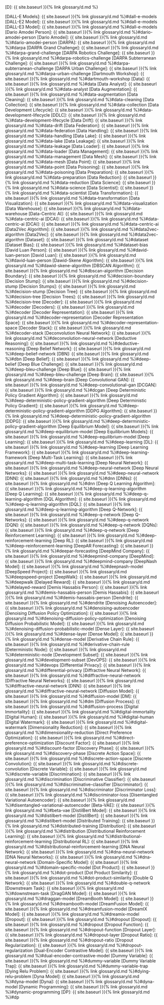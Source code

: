 [D]: {{ site.baseurl }}{% link glossary/d.md %}

[DALL-E Models]: {{ site.baseurl }}{% link glossary/d.md %}#dall-e-models
[DALL-E2 Model]: {{ site.baseurl }}{% link glossary/d.md %}#dall-e-models
[DALL-E3 Model]: {{ site.baseurl }}{% link glossary/d.md %}#dall-e-models
[Dario Amodei Person]: {{ site.baseurl }}{% link glossary/d.md %}#dario-amodei-person
[Dario Amodei]: {{ site.baseurl }}{% link glossary/d.md %}#dario-amodei-person
[DARPA]: {{ site.baseurl }}{% link glossary/d.md %}#darpa
[DARPA Grand Challenge]: {{ site.baseurl }}{% link glossary/d.md %}#darpa-grand-challenge
[DARPA Robotics Challenge]: {{ site.baseurl }}{% link glossary/d.md %}#darpa-robotics-challenge
[DARPA Subterranean Challenge]: {{ site.baseurl }}{% link glossary/d.md %}#darpa-subterranean-challenge
[DARPA Urban Challenge]: {{ site.baseurl }}{% link glossary/d.md %}#darpa-urban-challenge
[Dartmouth Workshop]: {{ site.baseurl }}{% link glossary/d.md %}#dartmouth-workshop
[Data]: {{ site.baseurl }}{% link glossary/d.md %}#data
[Data Analyst]: {{ site.baseurl }}{% link glossary/d.md %}#data-analyst
[Data Augmentation]: {{ site.baseurl }}{% link glossary/d.md %}#data-augmentation
[Data Cleaning]: {{ site.baseurl }}{% link glossary/d.md %}#data-cleaning
[Data Collection]: {{ site.baseurl }}{% link glossary/d.md %}#data-collection
[Data Development Lifecycle]: {{ site.baseurl }}{% link glossary/d.md %}#data-development-lifecycle
[DDLC]: {{ site.baseurl }}{% link glossary/d.md %}#data-development-lifecycle
[Data Drift]: {{ site.baseurl }}{% link glossary/d.md %}#data-drift
[Data Federation]: {{ site.baseurl }}{% link glossary/d.md %}#data-federation
[Data Handling]: {{ site.baseurl }}{% link glossary/d.md %}#data-handling
[Data Lake]: {{ site.baseurl }}{% link glossary/d.md %}#data-lake
[Data Leakage]: {{ site.baseurl }}{% link glossary/d.md %}#data-leakage
[Data Loader]: {{ site.baseurl }}{% link glossary/d.md %}#data-loader
[Data Management]: {{ site.baseurl }}{% link glossary/d.md %}#data-management
[Data Mesh]: {{ site.baseurl }}{% link glossary/d.md %}#data-mesh
[Data Point]: {{ site.baseurl }}{% link glossary/d.md %}#data-point
[Data Poisoning]: {{ site.baseurl }}{% link glossary/d.md %}#data-poisoning
[Data Preparation]: {{ site.baseurl }}{% link glossary/d.md %}#data-preparation
[Data Reduction]: {{ site.baseurl }}{% link glossary/d.md %}#data-reduction
[Data Science]: {{ site.baseurl }}{% link glossary/d.md %}#data-science
[Data Scientist]: {{ site.baseurl }}{% link glossary/d.md %}#data-scientist
[Data Transformation]: {{ site.baseurl }}{% link glossary/d.md %}#data-transformation
[Data Visualization]: {{ site.baseurl }}{% link glossary/d.md %}#data-visualization
[Data Warehouse]: {{ site.baseurl }}{% link glossary/d.md %}#data-warehouse
[Data-Centric AI]: {{ site.baseurl }}{% link glossary/d.md %}#data-centric-ai
[DCAI]: {{ site.baseurl }}{% link glossary/d.md %}#data-centric-ai
[DCAI]: {{ site.baseurl }}{% link glossary/d.md %}#data-centric-ai
[Data2Vec Algorithm]: {{ site.baseurl }}{% link glossary/d.md %}#data2vec-algorithm
[Data2Vec]: {{ site.baseurl }}{% link glossary/d.md %}#data2vec-algorithm
[Dataset]: {{ site.baseurl }}{% link glossary/d.md %}#dataset
[Dataset Bias]: {{ site.baseurl }}{% link glossary/d.md %}#dataset-bias
[David Luan Person]: {{ site.baseurl }}{% link glossary/d.md %}#david-luan-person
[David Luan]: {{ site.baseurl }}{% link glossary/d.md %}#david-luan-person
[Dawid-Skene Algorithm]: {{ site.baseurl }}{% link glossary/d.md %}#dawid-skene-algorithm
[DBSCAN Algorithm]: {{ site.baseurl }}{% link glossary/d.md %}#dbscan-algorithm
[Decision Boundary]: {{ site.baseurl }}{% link glossary/d.md %}#decision-boundary
[Decision Stump]: {{ site.baseurl }}{% link glossary/d.md %}#decision-stump
[Decision Stumps]: {{ site.baseurl }}{% link glossary/d.md %}#decision-stump
[Decision Tree]: {{ site.baseurl }}{% link glossary/d.md %}#decision-tree
[Decision Trees]: {{ site.baseurl }}{% link glossary/d.md %}#decision-tree
[Decoder]: {{ site.baseurl }}{% link glossary/d.md %}#decoder
[Decoders]: {{ site.baseurl }}{% link glossary/d.md %}#decoder
[Decoder Representation]: {{ site.baseurl }}{% link glossary/d.md %}#decoder-representation
[Decoder Representation Space]: {{ site.baseurl }}{% link glossary/d.md %}#decoder-representation-space
[Decoder Stack]: {{ site.baseurl }}{% link glossary/d.md %}#decoder-stack
[Deconvolution Neural Network]: {{ site.baseurl }}{% link glossary/d.md %}#deconvolution-neural-network
[Deductive Reasoning]: {{ site.baseurl }}{% link glossary/d.md %}#deductive-reasoning
[Deep Belief Network]: {{ site.baseurl }}{% link glossary/d.md %}#deep-belief-network
[DBN]: {{ site.baseurl }}{% link glossary/d.md %}#dbn
[Deep Belief]: {{ site.baseurl }}{% link glossary/d.md %}#deep-belief
[Deep Blue Challenge]: {{ site.baseurl }}{% link glossary/d.md %}#deep-bleu-challenge
[Deep Blue]: {{ site.baseurl }}{% link glossary/d.md %}#deep-bleu-challenge
[Deep Brain]: {{ site.baseurl }}{% link glossary/d.md %}#deep-brain
[Deep Convolutional GAN]: {{ site.baseurl }}{% link glossary/d.md %}#deep-convolutional-gan
[DCGAN]: {{ site.baseurl }}{% link glossary/d.md %}#dcgan
[Deep Deterministic Policy Gradient Algorithm]: {{ site.baseurl }}{% link glossary/d.md %}#deep-deterministic-policy-gradient-algorithm
[Deep Deterministic Policy Gradient]: {{ site.baseurl }}{% link glossary/d.md %}#deep-deterministic-policy-gradient-algorithm
[DDPG Algorithm]: {{ site.baseurl }}{% link glossary/d.md %}#deep-deterministic-policy-gradient-algorithm
[DDPG]: {{ site.baseurl }}{% link glossary/d.md %}#deep-deterministic-policy-gradient-algorithm
[Deep Equilibrium Model]: {{ site.baseurl }}{% link glossary/d.md %}#deep-equilibrium-model
[Deep Equilibrium Models]: {{ site.baseurl }}{% link glossary/d.md %}#deep-equilibrium-model
[Deep Learning]: {{ site.baseurl }}{% link glossary/d.md %}#deep-learning
[DL]: {{ site.baseurl }}{% link glossary/d.md %}#deep-learning
[Deep Learning Framework]: {{ site.baseurl }}{% link glossary/d.md %}#deep-learning-framework
[Deep Multi-Task Learning]: {{ site.baseurl }}{% link glossary/d.md %}#deep-multi-task-learning
[Deep Neural Network]: {{ site.baseurl }}{% link glossary/d.md %}#deep-neural-network
[Deep Neural Networks]: {{ site.baseurl }}{% link glossary/d.md %}#deep-neural-network
[DNN]: {{ site.baseurl }}{% link glossary/d.md %}#dnn
[DNNs]: {{ site.baseurl }}{% link glossary/d.md %}#dnn
[Deep Q Learning Algorithm]: {{ site.baseurl }}{% link glossary/d.md %}#deep-q-learning-algorithm
[Deep Q Learning]: {{ site.baseurl }}{% link glossary/d.md %}#deep-q-learning-algorithm
[DQL Algorithm]: {{ site.baseurl }}{% link glossary/d.md %}#deep-q-learning-algorithm
[DQL]: {{ site.baseurl }}{% link glossary/d.md %}#deep-q-learning-algorithm
[Deep Q-Network]: {{ site.baseurl }}{% link glossary/d.md %}#deep-q-network
[Deep Q-Networks]: {{ site.baseurl }}{% link glossary/d.md %}#deep-q-network
[DQN]: {{ site.baseurl }}{% link glossary/d.md %}#deep-q-network
[DQNs]: {{ site.baseurl }}{% link glossary/d.md %}#deep-q-network
[Deep Reinforcement Learning]: {{ site.baseurl }}{% link glossary/d.md %}#deep-reinforcement-learning
[Deep RL]: {{ site.baseurl }}{% link glossary/d.md %}#deep-reinforcement-learning
[DeepAR Forecasting]: {{ site.baseurl }}{% link glossary/d.md %}#deepar-forecasting
[DeepMind Company]: {{ site.baseurl }}{% link glossary/d.md %}#deepmind-company
[DeepMind]: {{ site.baseurl }}{% link glossary/d.md %}#deepmind-company
[DeepNash Model]: {{ site.baseurl }}{% link glossary/d.md %}#deepnash-model
[DeepSpeed Project]: {{ site.baseurl }}{% link glossary/d.md %}#deepspeed-project
[DeepWalk]: {{ site.baseurl }}{% link glossary/d.md %}#deepwalk
[Delayed Reward]: {{ site.baseurl }}{% link glossary/d.md %}#delayed-reward
[Demis Hassabis Person]: {{ site.baseurl }}{% link glossary/d.md %}#demis-hassabis-person
[Demis Hassabis]: {{ site.baseurl }}{% link glossary/d.md %}#demis-hassabis-person
[Dendrite]: {{ site.baseurl }}{% link glossary/d.md %}#dendrite
[Denoising Autoencoder]: {{ site.baseurl }}{% link glossary/d.md %}#denoising-autoencoder
[Denoising Diffusion Policy Optimization]: {{ site.baseurl }}{% link glossary/d.md %}#denoising-diffusion-policy-optimization
[Denoising Diffusion Probabilistic Model]: {{ site.baseurl }}{% link glossary/d.md %}#denoising-diffusion-probabilistic-model
[Dense Layer]: {{ site.baseurl }}{% link glossary/d.md %}#dense-layer
[Dense Model]: {{ site.baseurl }}{% link glossary/d.md %}#dense-model
[Derivative Chain Rule]: {{ site.baseurl }}{% link glossary/d.md %}#derivative-chain-rule
[Deterministic Node]: {{ site.baseurl }}{% link glossary/d.md %}#deterministic-node
[Development Subset]: {{ site.baseurl }}{% link glossary/d.md %}#development-subset
[DevOPS]: {{ site.baseurl }}{% link glossary/d.md %}#devops
[Differential Privacy]: {{ site.baseurl }}{% link glossary/d.md %}#differential-privacy
[Diffractive Neural Network]: {{ site.baseurl }}{% link glossary/d.md %}#diffractive-neural-network
[Diffractive Neural Networks]: {{ site.baseurl }}{% link glossary/d.md %}#diffractive-neural-network
[DNN]: {{ site.baseurl }}{% link glossary/d.md %}#diffractive-neural-network
[Diffusion Model]: {{ site.baseurl }}{% link glossary/d.md %}#diffusion-model
[DM]: {{ site.baseurl }}{% link glossary/d.md %}#dm
[Diffusion Process]: {{ site.baseurl }}{% link glossary/d.md %}#diffusion-process
[Digital Immortality]: {{ site.baseurl }}{% link glossary/d.md %}#digital-immortality
[Digital Human]: {{ site.baseurl }}{% link glossary/d.md %}#digital-human
[Digital Watermark]: {{ site.baseurl }}{% link glossary/d.md %}#digital-watermark
[Dimensionality Reduction]: {{ site.baseurl }}{% link glossary/d.md %}#dimensionality-reduction
[Direct Preference Optimization]: {{ site.baseurl }}{% link glossary/d.md %}#direct-preference-optimization
[Discount Factor]: {{ site.baseurl }}{% link glossary/d.md %}#discount-factor
[Discovery Phase]: {{ site.baseurl }}{% link glossary/d.md %}#discovery-phase
[Discrete Action Space]: {{ site.baseurl }}{% link glossary/d.md %}#discrete-action-space
[Discrete Convolution]: {{ site.baseurl }}{% link glossary/d.md %}#discrete-convolution
[Discrete Variable]: {{ site.baseurl }}{% link glossary/d.md %}#discrete-variable
[Discrimination]: {{ site.baseurl }}{% link glossary/d.md %}#discrimination
[Discriminative Classifier]: {{ site.baseurl }}{% link glossary/d.md %}#discriminative-classifier
[Discriminator]: {{ site.baseurl }}{% link glossary/d.md %}#discriminator
[Discriminator Loss]: {{ site.baseurl }}{% link glossary/d.md %}#discriminator-loss
[Disentangled Variational Autoencoder]: {{ site.baseurl }}{% link glossary/d.md %}#disentangled-variational-autoencoder
[Beta-VAE]: {{ site.baseurl }}{% link glossary/d.md %}#beta-vae
[DistilBert Model]: {{ site.baseurl }}{% link glossary/d.md %}#distilbert-model
[DistilBert]: {{ site.baseurl }}{% link glossary/d.md %}#distilbert-model
[Distributed Training]: {{ site.baseurl }}{% link glossary/d.md %}#distributed-training
[Distribution]: {{ site.baseurl }}{% link glossary/d.md %}#distribution
[Distributional Reinforcement Learning]: {{ site.baseurl }}{% link glossary/d.md %}#distributional-reinforcement-learning
[Distributional RL]: {{ site.baseurl }}{% link glossary/d.md %}#distributional-reinforcement-learning
[DNA Neural Network]: {{ site.baseurl }}{% link glossary/d.md %}#dna-neural-network
[DNA Neural Networks]: {{ site.baseurl }}{% link glossary/d.md %}#dna-neural-network
[Domain-Specific Model]: {{ site.baseurl }}{% link glossary/d.md %}#domain-specific-model
[Dot Product]: {{ site.baseurl }}{% link glossary/d.md %}#dot-product
[Dot Product Similarity]: {{ site.baseurl }}{% link glossary/d.md %}#dot-product-similarity
[Double Q Network]: {{ site.baseurl }}{% link glossary/d.md %}#double-q-network
[Downstream Task]: {{ site.baseurl }}{% link glossary/d.md %}#downstream-task
[DragGAN Model]: {{ site.baseurl }}{% link glossary/d.md %}#draggan-model
[DreamBooth Model]: {{ site.baseurl }}{% link glossary/d.md %}#dreambooth-model
[DreamFusion Model]: {{ site.baseurl }}{% link glossary/d.md %}#dreamfusion-model
[DreamIX Model]: {{ site.baseurl }}{% link glossary/d.md %}#dreamix-model
[Dropout]: {{ site.baseurl }}{% link glossary/d.md %}#dropout
[Dropout]: {{ site.baseurl }}{% link glossary/d.md %}#dropout
[Dropout Function]: {{ site.baseurl }}{% link glossary/d.md %}#dropout-function
[Dropout Layer]: {{ site.baseurl }}{% link glossary/d.md %}#dropout-layer
[Dropout Ratio]: {{ site.baseurl }}{% link glossary/d.md %}#dropout-ratio
[Dropout Regularization]: {{ site.baseurl }}{% link glossary/d.md %}#dropout-regularization
[Dual-Encoder Contrastive Model]: {{ site.baseurl }}{% link glossary/d.md %}#dual-encoder-contrastive-model
[Dummy Variable]: {{ site.baseurl }}{% link glossary/d.md %}#dummy-variable
[Dummy Variable Trap]: {{ site.baseurl }}{% link glossary/d.md %}#dummy-variable-trap
[Dying Relu Problem]: {{ site.baseurl }}{% link glossary/d.md %}#dying-relu-problem
[Dyna Model]: {{ site.baseurl }}{% link glossary/d.md %}#dyna-model
[Dyna]: {{ site.baseurl }}{% link glossary/d.md %}#dyna-model
[Dynamic Programming]: {{ site.baseurl }}{% link glossary/d.md %}#dynamic-programming
[DP]: {{ site.baseurl }}{% link glossary/d.md %}#dp
